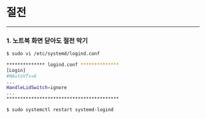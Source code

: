 # 절전
---
### 1. 노트북 화면 닫아도 절전 막기
```bash
$ sudo vi /etc/systemd/logind.conf

************** logind.conf **************
[Login]
#NAutoVTs=6
...
HandleLidSwitch=ignore
...
*****************************************

$ sudo systemctl restart systemd-logind
```